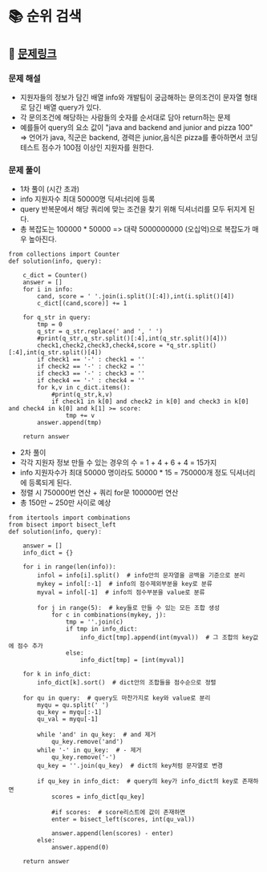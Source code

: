 
# 📚 순위 검색

## 📌 [문제링크](https://school.programmers.co.kr/learn/courses/30/lessons/72412)

### 문제 해설

- 지원자들의 정보가 담긴 배열 info와 개발팀이 궁금해하는 문의조건이 문자열 형태로 담긴 배열 query가 있다.
- 각 문의조건에 해당하는 사람들의 숫자를 순서대로 담아 return하는 문제
- 예를들어 query의 요소 값이 "java and backend and junior and pizza 100"  
=> 언어가 java, 직군은 backend, 경력은 junior,음식은 pizza를 좋아하면서 코딩테스트 점수가 100점 이상인 지원자를 원한다.

### 문제 풀이

- 1차 풀이 (시간 초과)
- info 지원자수 최대 50000명 딕셔너리에 등록
- query 반복문에서 해당 쿼리에 맞는 조건을 찾기 위해 딕셔너리를 모두 뒤지게 된다.  
- 총 복잡도는 100000 * 50000 => 대략 5000000000 (오십억)으로 복잡도가 매우 높아진다.

```
from collections import Counter
def solution(info, query):

    c_dict = Counter()
    answer = []
    for i in info:
        cand, score = ' '.join(i.split()[:4]),int(i.split()[4])
        c_dict[(cand,score)] += 1
        
    for q_str in query:
        tmp = 0
        q_str = q_str.replace(' and ', ' ')
        #print(q_str,q_str.split()[:4],int(q_str.split()[4]))
        check1,check2,check3,check4,score = *q_str.split()[:4],int(q_str.split()[4])
        if check1 == '-' : check1 = ''
        if check2 == '-' : check2 = ''
        if check3 == '-' : check3 = ''
        if check4 == '-' : check4 = ''
        for k,v in c_dict.items():
            #print(q_str,k,v)
            if check1 in k[0] and check2 in k[0] and check3 in k[0] and check4 in k[0] and k[1] >= score:
                tmp += v
        answer.append(tmp)
        
    return answer
```

- 2차 풀이
- 각각 지원자 정보 만들 수 있는 경우의 수 = 1 + 4 + 6 + 4 = 15가지
- info 지원자수가 최대 50000 명이라도 50000 * 15 = 750000개 정도 딕셔너리에 등록되게 된다.
- 정렬 시 750000번 연산 + 쿼리 for문 100000번 연산 
- 총 150만 ~ 250만 사이로 예상

```
from itertools import combinations
from bisect import bisect_left
def solution(info, query):
    
    answer = []
    info_dict = {}

    for i in range(len(info)):
        infol = info[i].split()  # info안의 문자열을 공백을 기준으로 분리
        mykey = infol[:-1]  # info의 점수제외부분을 key로 분류
        myval = infol[-1]  # info의 점수부분을 value로 분류

        for j in range(5):  # key들로 만들 수 있는 모든 조합 생성
            for c in combinations(mykey, j):
                tmp = ''.join(c)
                if tmp in info_dict:
                    info_dict[tmp].append(int(myval))  # 그 조합의 key값에 점수 추가
                else:
                    info_dict[tmp] = [int(myval)]

    for k in info_dict:
        info_dict[k].sort()  # dict안의 조합들을 점수순으로 정렬

    for qu in query:  # query도 마찬가지로 key와 value로 분리
        myqu = qu.split(' ')
        qu_key = myqu[:-1]
        qu_val = myqu[-1]

        while 'and' in qu_key:  # and 제거
            qu_key.remove('and')
        while '-' in qu_key:  # - 제거
            qu_key.remove('-')
        qu_key = ''.join(qu_key)  # dict의 key처럼 문자열로 변경

        if qu_key in info_dict:  # query의 key가 info_dict의 key로 존재하면
            scores = info_dict[qu_key]

            #if scores:  # score리스트에 값이 존재하면
            enter = bisect_left(scores, int(qu_val))

            answer.append(len(scores) - enter)
        else:
            answer.append(0)

    return answer
```
